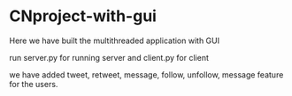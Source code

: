 # CNproject-with-gui

Here we have built the multithreaded application with GUI

run server.py for running server and client.py for client

we have added tweet, retweet, message, follow, unfollow, message feature for the users.
